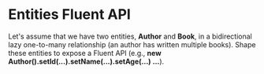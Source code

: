 # Entities Fluent API
Let's assume that we have two entities, **Author** and **Book**, in a bidirectional lazy one-to-many relationship (an author has written multiple books). Shape these entities to expose a Fluent API (e.g., **new Author().setId(...).setName(...).setAge(...) ...**).